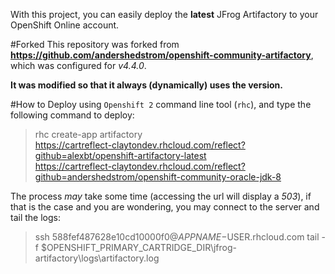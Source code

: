 With this project, you can easily deploy the **latest** JFrog Artifactory to your OpenShift Online account.

#Forked
This repository was forked from **https://github.com/andershedstrom/openshift-community-artifactory**, which was configured for *v4.4.0*. 

**It was modified so that it always (dynamically) uses the version.**

#How to Deploy
using `Openshift 2` command line tool (`rhc`), and type the following command to deploy:
> rhc create-app artifactory \
https://cartreflect-claytondev.rhcloud.com/reflect?github=alexbt/openshift-artifactory-latest \
https://cartreflect-claytondev.rhcloud.com/reflect?github=andershedstrom/openshift-community-oracle-jdk-8

The process *may* take some time (accessing the url will display a *503*), if that is the case and you are wondering, you may connect to the server and tail 
the logs:

> ssh 588fef487628e10cd10000f0@$APPNAME-$USER.rhcloud.com
> tail -f $OPENSHIFT_PRIMARY_CARTRIDGE_DIR\jfrog-artifactory\logs\artifactory.log
